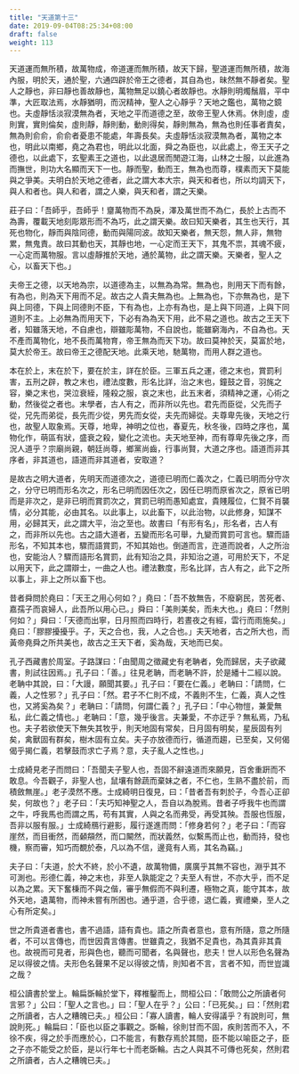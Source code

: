 ```yaml
---
title: "天道第十三"
date: 2019-09-04T08:25:34+08:00
draft: false
weight: 113
---
```



天道運而無所積，故萬物成，帝道運而無所積，故天下歸，聖道運而無所積，故海內服，明於天，通於聖，六通四辟於帝王之德者，其自為也，昧然無不靜者矣。聖人之靜也，非曰靜也善故靜也，萬物無足以鐃心者故靜也。水靜則明燭鬚眉，平中準，大匠取法焉，水靜猶明，而況精神，聖人之心靜乎？天地之鑑也，萬物之鏡也。夫虛靜恬淡寂漠無為者，天地之平而道德之至，故帝王聖人休焉。休則虛，虛則實，實則倫矣，虛則靜，靜則動，動則得矣，靜則無為，無為也則任事者責矣，無為則俞俞，俞俞者憂患不能處，年壽長矣。夫虛靜恬淡寂漠無為者，萬物之本也，明此以南鄉，堯之為君也，明此以北面，舜之為臣也，以此處上，帝王天子之德也，以此處下，玄聖素王之道也，以此退居而閒遊江海，山林之士服，以此進為而撫世，則功大名顯而天下一也。靜而聖，動而王，無為也而尊，樸素而天下莫能與之爭美。夫明白於天地之德者，此之謂大本大宗，與天和者也，所以均調天下，與人和者也。與人和者，謂之人樂，與天和者，謂之天樂。


莊子曰：「吾師乎，吾師乎！齏萬物而不為戾，澤及萬世而不為仁，長於上古而不為壽，覆載天地刻彫眾形而不為巧，此之謂天樂。故曰知天樂者，其生也天行，其死也物化，靜而與陰同德，動而與陽同波。故知天樂者，無天怨，無人非，無物累，無鬼責。故曰其動也天，其靜也地，一心定而王天下，其鬼不祟，其魂不疲，一心定而萬物服。言以虛靜推於天地，通於萬物，此之謂天樂。天樂者，聖人之心，以畜天下也。」


夫帝王之德，以天地為宗，以道德為主，以無為為常。無為也，則用天下而有餘，有為也，則為天下用而不足。故古之人貴夫無為也。上無為也，下亦無為也，是下與上同德，下與上同德則不臣，下有為也，上亦有為也，是上與下同道，上與下同道則不主。上必無為而用天下，下必有為為天下用，此不易之道也。故古之王天下者，知雖落天地，不自慮也，辯雖彫萬物，不自說也，能雖窮海內，不自為也。天不產而萬物化，地不長而萬物育，帝王無為而天下功。故曰莫神於天，莫富於地，莫大於帝王。故曰帝王之德配天地。此乘天地，馳萬物，而用人群之道也。


本在於上，末在於下，要在於主，詳在於臣。三軍五兵之運，德之末也，賞罰利害，五刑之辟，教之末也，禮法度數，形名比詳，治之末也，鐘鼓之音，羽旄之容，樂之末也，哭泣衰絰，隆殺之服，哀之末也，此五末者，須精神之運，心術之動，然後從之者也。末學者，古人有之，而非所以先也。君先而臣從，父先而子從，兄先而弟從，長先而少從，男先而女從，夫先而婦從。夫尊卑先後，天地之行也，故聖人取象焉。天尊，地卑，神明之位也，春夏先，秋冬後，四時之序也，萬物化作，萌區有狀，盛衰之殺，變化之流也。夫天地至神，而有尊卑先後之序，而況人道乎？宗廟尚親，朝廷尚尊，鄉黨尚齒，行事尚賢，大道之序也。語道而非其序者，非其道也，語道而非其道者，安取道？


是故古之明大道者，先明天而道德次之，道德已明而仁義次之，仁義已明而分守次之，分守已明而形名次之，形名已明而因任次之，因任已明而原省次之，原省已明而是非次之，是非已明而賞罰次之，賞罰已明而愚知處宜，貴賤履位，仁賢不肖襲情，必分其能，必由其名。以此事上，以此畜下，以此治物，以此修身，知謀不用，必歸其天，此之謂大平，治之至也。故書曰「有形有名」，形名者，古人有之，而非所以先也。古之語大道者，五變而形名可舉，九變而賞罰可言也。驟而語形名，不知其本也，驟而語賞罰，不知其始也。倒道而言，迕道而說者，人之所治也，安能治人？驟而語形名賞罰，此有知治之具，非知治之道，可用於天下，不足以用天下，此之謂辯士，一曲之人也。禮法數度，形名比詳，古人有之，此下之所以事上，非上之所以畜下也。


昔者舜問於堯曰：「<span class="text-secondary">天王之用心何如？</span>」堯曰：「<span class="text-secondary">吾不敖無告，不廢窮民，苦死者、嘉孺子而哀婦人，此吾所以用心已。</span>」舜曰：「<span class="text-secondary">美則美矣，而未大也。</span>」堯曰：「<span class="text-secondary">然則何如？</span>」舜曰：「<span class="text-secondary">天德而出寧，日月照而四時行，若晝夜之有經，雲行而雨施矣。</span>」堯曰：「<span class="text-secondary">膠膠擾擾乎。子，天之合也，我，人之合也。</span>」夫天地者，古之所大也，而黃帝堯舜之所共美也，故古之王天下者，奚為哉，天地而已矣。



孔子西藏書於周室。子路謀曰：「<span class="text-secondary">由聞周之徵藏史有老聃者，免而歸居，夫子欲藏書，則試往因焉。</span>」孔子曰：「<span class="text-secondary">善。</span>」往見老聃，而老聃不許，於是繙十二經以說。老聃中其說，曰：「<span class="text-secondary">大謾，願聞其要。</span>」孔子曰：「<span class="text-secondary">要在仁義。</span>」老聃曰：「<span class="text-secondary">請問，仁義，人之性邪？</span>」孔子曰：「<span class="text-secondary">然。君子不仁則不成，不義則不生，仁義，真人之性也，又將奚為矣？</span>」老聃曰：「<span class="text-secondary">請問，何謂仁義？</span>」孔子曰：「<span class="text-secondary">中心物愷，兼愛無私，此仁義之情也。</span>」老聃曰：「<span class="text-secondary">意，幾乎後言。夫兼愛，不亦迂乎？無私焉，乃私也。夫子若欲使天下無失其牧乎，則天地固有常矣，日月固有明矣，星辰固有列矣，禽獸固有群矣，樹木固有立矣。夫子亦放德而行，循道而趨，已至矣，又何偈偈乎揭仁義，若擊鼓而求亡子焉？意，夫子亂人之性也。</span>」


士成綺見老子而問曰：「<span class="text-secondary">吾聞夫子聖人也，吾固不辭遠道而來願見，百舍重趼而不敢息。今吾觀子，非聖人也，鼠壤有餘蔬而棄妹之者，不仁也，生熟不盡於前，而積斂無崖。</span>」老子漠然不應。士成綺明日復見，曰：「<span class="text-secondary">昔者吾有刺於子，今吾心正卻矣，何故也？</span>」老子曰：「<span class="text-secondary">夫巧知神聖之人，吾自以為脫焉。昔者子呼我牛也而謂之牛，呼我馬也而謂之馬，苟有其實，人與之名而弗受，再受其殃。吾服也恆服，吾非以服有服。</span>」士成綺鴈行避影，履行遂進而問：「<span class="text-secondary">修身若何？</span>」老子曰：「<span class="text-secondary">而容崖然，而目衝然，而顙頯然，而口闞然，而狀義然，似繫馬而止也，動而持，發也機，察而審，知巧而覩於泰，凡以為不信，邊竟有人焉，其名為竊。</span>」


夫子曰：「夫道，於大不終，於小不遺，故萬物備，廣廣乎其無不容也，淵乎其不可測也。形德仁義，神之末也，非至人孰能定之？夫至人有世，不亦大乎，而不足以為之累。天下奮棅而不與之偕，審乎無假而不與利遷，極物之真，能守其本，故外天地，遺萬物，而神未嘗有所困也。通乎道，合乎德，退仁義，賓禮樂，至人之心有所定矣。」


世之所貴道者書也，書不過語，語有貴也。語之所貴者意也，意有所隨，意之所隨者，不可以言傳也，而世因貴言傳書。世雖貴之，我猶不足貴也，為其貴非其貴也。故視而可見者，形與色也，聽而可聞者，名與聲也，悲夫！世人以形色名聲為足以得彼之情。夫形色名聲果不足以得彼之情，則知者不言，言者不知，而世豈識之哉？


桓公讀書於堂上。輪扁斲輪於堂下，釋椎鑿而上，問桓公曰：「<span class="text-secondary">敢問公之所讀者何言邪？</span>」公曰：「<span class="text-secondary">聖人之言也。</span>」曰：「<span class="text-secondary">聖人在乎？</span>」公曰：「<span class="text-secondary">已死矣。</span>」曰：「<span class="text-secondary">然則君之所讀者，古人之糟魄已夫。</span>」桓公曰：「<span class="text-secondary">寡人讀書，輪人安得議乎？有說則可，無說則死。</span>」輪扁曰：「<span class="text-secondary">臣也以臣之事觀之。斲輪，徐則甘而不固，疾則苦而不入，不徐不疾，得之於手而應於心，口不能言，有數存焉於其間，臣不能以喻臣之子，臣之子亦不能受之於臣，是以行年七十而老斲輪。古之人與其不可傳也死矣，然則君之所讀者，古人之糟魄已夫。</span>」